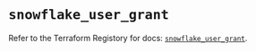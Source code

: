 # `snowflake_user_grant`

Refer to the Terraform Registory for docs: [`snowflake_user_grant`](https://registry.terraform.io/providers/snowflake-labs/snowflake/0.68.1/docs/resources/user_grant).
